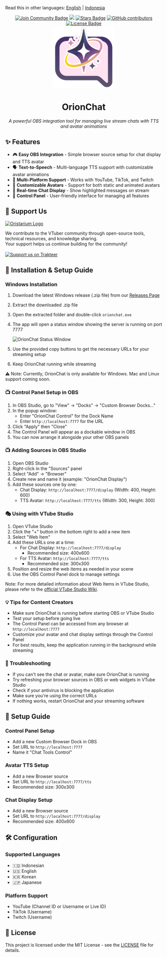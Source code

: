 Read this in other languages: [English](README.md) | [Indonesia](README.id.md)

<div align="center">
<a href="https://discord.gg/JgjExyntw4"><img src="https://img.shields.io/discord/733027681184251937.svg?style=flat&label=Join%20Our%20Discord&color=7289DA" alt="Join Community Badge"/></a>
<a href="https://twitter.com/oristarium"><img src="https://img.shields.io/twitter/follow/oristarium.svg?style=social" /></a>
<a href="https://github.com/oristarium/orionchat/stargazers"><img src="https://img.shields.io/github/stars/oristarium/orionchat" alt="Stars Badge"/></a>
<a href="https://github.com/oristarium/orionchat/graphs/contributors"><img alt="GitHub contributors" src="https://img.shields.io/github/contributors/oristarium/orionchat?color=2b9348"></a>
<a href="https://github.com/oristarium/orionchat/blob/master/LICENSE"><img src="https://img.shields.io/github/license/oristarium/orionchat?color=2b9348" alt="License Badge"/></a>
<br>
<img src="assets/icon-big.png" alt="OrionChat logo" width="200" height="200"/>
<h1 align="center"> OrionChat </h1>
<i>A powerful OBS integration tool for managing live stream chats with TTS and avatar animations</i>
</div>

## ✨ Features

- 🎮 **Easy OBS Integration** - Simple browser source setup for chat display and TTS avatar
- 🗣️ **Text-to-Speech** - Multi-language TTS support with customizable avatar animations
- 💬 **Multi-Platform Support** - Works with YouTube, TikTok, and Twitch
- 🎨 **Customizable Avatars** - Support for both static and animated avatars
- 🎯 **Real-time Chat Display** - Show highlighted messages on stream
- 🔧 **Control Panel** - User-friendly interface for managing all features


## 💖 Support Us

<a href="https://oristarium.com" target="_blank"><img alt="Oristarium Logo" src="https://ucarecdn.com/87bb45de-4a95-40d7-83c6-73866de942d5/-/crop/5518x2493/1408,2949/-/preview/1000x1000/" width="200"/></a>

We contribute to the VTuber community through open-source tools, technical resources, and knowledge sharing.  
Your support helps us continue building for the community!
<br><br>
<a href="https://trakteer.id/oristarium">
  <img src="https://cdn.trakteer.id/images/embed/trbtn-red-1.png" height="40" alt="Support us on Trakteer" />
</a>

## 🚀 Installation & Setup Guide

### Windows Installation
1. Download the latest Windows release (.zip file) from our [Releases Page](https://github.com/oristarium/orionchat/releases/latest)
2. Extract the downloaded .zip file
3. Open the extracted folder and double-click `orionchat.exe`
4. The app will open a status window showing the server is running on port 7777
   
   ![OrionChat Status Window](https://ucarecdn.com/841b9ca8-2d7d-43c6-b440-e8e7e1bc5628/orionchatstatusapp.png)

5. Use the provided copy buttons to get the necessary URLs for your streaming setup
6. Keep OrionChat running while streaming

⚠️ Note: Currently, OrionChat is only available for Windows. Mac and Linux support coming soon.

### 📺 Control Panel Setup in OBS
1. In OBS Studio, go to "View" → "Docks" → "Custom Browser Docks..."
2. In the popup window:
   - Enter "OrionChat Control" for the Dock Name
   - Enter `http://localhost:7777` for the URL
3. Click "Apply" then "Close"
4. The Control Panel will appear as a dockable window in OBS
5. You can now arrange it alongside your other OBS panels

### 📺 Adding Sources in OBS Studio
1. Open OBS Studio
2. Right-click in the "Sources" panel
3. Select "Add" → "Browser"
4. Create new and name it (example: "OrionChat Display")
5. Add these sources one by one:
   - Chat Display: `http://localhost:7777/display` (Width: 400, Height: 600)
   - TTS Avatar: `http://localhost:7777/tts` (Width: 300, Height: 300)

### 🎭 Using with VTube Studio
1. Open VTube Studio
2. Click the "+" button in the bottom right to add a new item
3. Select "Web Item"
4. Add these URLs one at a time:
   - For Chat Display: `http://localhost:7777/display`
     - Recommended size: 400x600
   - For TTS Avatar: `http://localhost:7777/tts`
     - Recommended size: 300x300
5. Position and resize the web items as needed in your scene
6. Use the OBS Control Panel dock to manage settings

Note: For more detailed information about Web Items in VTube Studio, please refer to the [official VTube Studio Wiki](https://github.com/DenchiSoft/VTubeStudio/wiki/Web-Items/).

### 💡 Tips for Content Creators
- Make sure OrionChat is running before starting OBS or VTube Studio
- Test your setup before going live
- The Control Panel can be accessed from any browser at `http://localhost:7777`
- Customize your avatar and chat display settings through the Control Panel
- For best results, keep the application running in the background while streaming

### 🔧 Troubleshooting
- If you can't see the chat or avatar, make sure OrionChat is running
- Try refreshing your browser sources in OBS or web widgets in VTube Studio
- Check if your antivirus is blocking the application
- Make sure you're using the correct URLs
- If nothing works, restart OrionChat and your streaming software

## 📖 Setup Guide

### Control Panel Setup
- Add a new Custom Browser Dock in OBS
- Set URL to `http://localhost:7777`
- Name it "Chat Tools Control"

### Avatar TTS Setup
- Add a new Browser source
- Set URL to `http://localhost:7777/tts`
- Recommended size: 300x300

### Chat Display Setup
- Add a new Browser source
- Set URL to `http://localhost:7777/display`
- Recommended size: 400x600

## 🛠️ Configuration

### Supported Languages
- 🇮🇩 Indonesian
- 🇺🇸 English
- 🇰🇷 Korean
- 🇯🇵 Japanese

### Platform Support
- YouTube (Channel ID or Username or Live ID)
- TikTok (Username)
- Twitch (Username)

## 📜 License

This project is licensed under the MIT License - see the [LICENSE](LICENSE) file for details.



